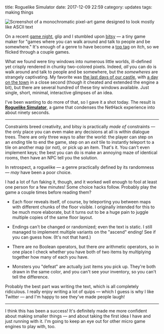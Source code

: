 title: Roguelike Simulator
date: 2017-12-09 22:59
category: updates
tags: making things

<div class="prose-full-illustration">
<img src="{static}/media/2017-12-09-roguelike-simulator/roguelike-simulator.png" alt="Screenshot of a monochromatic pixel-art game designed to look mostly like ASCII text">
</div>

On a recent [game night]({filename}/2017-12-05-game-night-1-lisa-lisa-moop.markdown), glip and I stumbled upon [bitsy](https://ledoux.itch.io/bitsy) — a tiny game maker for "games where you can walk around and talk to people and be somewhere."  It's enough of a genre to have become a [top tag](https://itch.io/games/tag-bitsy) on itch, so we flicked through a couple games.

What we found were tiny windows into numerous little worlds, ill-defined yet crisply rendered in chunky two-colored pixels.  Indeed, _all_ you can do is walk around and talk to people and be somewhere, but the _somewheres_ are strangely captivating.  My favorite was [the last days of our castle](https://candle.itch.io/castle), with [a day on the town](https://seansleblanc.itch.io/a-day-on-the-town) in a close second (though it cheated and extended the engine a bit), but there are several hundred of these tiny windows available.  Just single, short, minimal, interactive glimpses of an idea.

I've been wanting to do more of that, so I gave it a shot today.  The result is [**Roguelike Simulator**](https://eevee.itch.io/roguelike-simulator), a game that condenses the NetHack experience into about ninety seconds.

<!-- more -->

----

Constraints breed creativity, and bitsy is practically _made of_ constraints — the only place you can even make any decisions at all is within dialogue trees.  There are only three ways to alter the world: the player can step on an _ending_ tile to end the game, step on an _exit_ tile to instantly teleport to a tile on another map (or not), or pick up an item.  That's it.  You can't even implement keys; the best you can do is make an annoying maze of identical rooms, then have an NPC tell you the solution.

In retrospect, a roguelike — a genre practically defined by its randomness — _may_ have been a poor choice.

I had a lot of fun faking it, though, and it worked well enough to fool at least one person for a few minutes!  Some choice hacks follow.  Probably play the game a couple times before reading them?

- Each floor reveals itself, of course, by teleporting you between maps with different chunks of the floor visible.  I originally intended for this to be much more elaborate, but it turns out to be a huge pain to juggle multiple copies of the same floor layout.

- Endings can't be changed or randomized; even the text is static.  I still managed to implement multiple variants on the "ascend" ending!  See if you can guess how.  (It's not that hard.)

- There are no Boolean operators, but there _are_ arithmetic operators, so in one place I check whether you have both of two items by multiplying together how many of each you have.

- Monsters you "defeat" are actually just items you pick up.  They're both drawn in the same color, and you can't see your inventory, so you can't tell the difference.

Probably the best part was writing the text, which is all completely ridiculous.  I really enjoy writing a lot of quips — which I guess is why I like Twitter — and I'm happy to see they've made people laugh!

----

I think this has been a success!  It's definitely made me more confident about making smaller things — and about taking the first idea I have and just running with it.  I'm going to keep an eye out for other micro game engines to play with, too.
